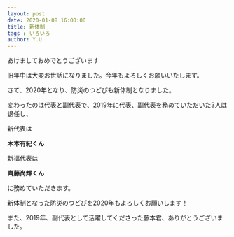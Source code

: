 ```yaml
---
layout: post
date: 2020-01-08 16:00:00
title: 新体制
tags : いろいろ
author: Y.U
---
```


あけましておめでとうございます

旧年中は大変お世話になりました。今年もよろしくお願いいたします。

さて、2020年となり、防災のつどぴも新体制となりました。

変わったのは代表と副代表で、2019年に代表、副代表を務めていただいた3人は退任し、

新代表は

**木本有紀くん**

新福代表は

**齊藤尚輝くん**

に務めていただきます。

新体制となった防災のつどぴを2020年もよろしくお願いします！

また、2019年、副代表として活躍してくださった藤本君、ありがとうございました。



<!--more-->


